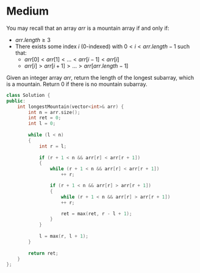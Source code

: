# Medium

You may recall that an array $arr$ is a mountain array if and only if:

- $arr.length \geq 3$
- There exists some index $i$ (0-indexed) with $0 < i < arr.length - 1$ such that:
  - $arr[0] < arr[1] < \dots < arr[i - 1] < arr[i]$
  - $arr[i] > arr[i + 1] > \dots > arr[arr.length - 1]$

Given an integer array $arr$, return the length of the longest subarray, which is a mountain. Return $0$ if there is no mountain subarray.

```cpp
class Solution {
public:
    int longestMountain(vector<int>& arr) {
        int n = arr.size();
        int ret = 0;
        int l = 0;
        
        while (l < n)
        {
            int r = l;
            
            if (r + 1 < n && arr[r] < arr[r + 1])
            {
                while (r + 1 < n && arr[r] < arr[r + 1])
                    ++ r;

                if (r + 1 < n && arr[r] > arr[r + 1])
                {
                    while (r + 1 < n && arr[r] > arr[r + 1])
                    ++ r;

                    ret = max(ret, r - l + 1);
                }
            }
            
            l = max(r, l + 1);
        }
        
        return ret;
    }
};
```
